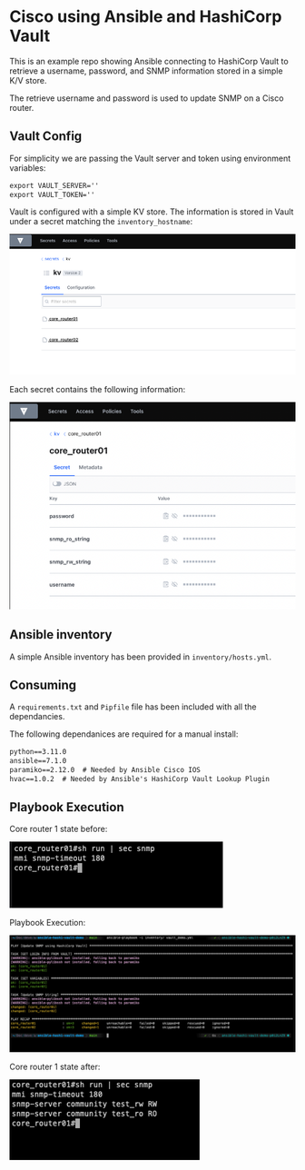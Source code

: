 # Cisco using Ansible and HashiCorp Vault

This is an example repo showing Ansible connecting to HashiCorp Vault to retrieve a username, password, and SNMP information stored in a simple K/V store.

The retrieve username and password is used to update SNMP on a Cisco router.

## Vault Config

For simplicity we are passing the Vault server and token using environment variables:
```
export VAULT_SERVER=''
export VAULT_TOKEN=''
```

Vault is configured with a simple KV store. The information is stored in Vault under a secret matching the `inventory_hostname`:

![images/vault_kv.png](images/vault_kv.png)

Each secret contains the following information:

![images/secret_store.png](images/secret_store.png)


## Ansible inventory

A simple Ansible inventory has been provided in `inventory/hosts.yml`.

## Consuming

A `requirements.txt` and `Pipfile` file has been included with all the dependancies.

The following dependanices are required for a manual install:
```
python==3.11.0
ansible==7.1.0
paramiko==2.12.0  # Needed by Ansible Cisco IOS
hvac==1.0.2  # Needed by Ansible's HashiCorp Vault Lookup Plugin
```

## Playbook Execution

Core router 1 state before:

![images/before_run.png](images/before_run.png)


Playbook Execution:

![images/playbook_run.png](images/playbook_run.png)


Core router 1 state after:

![images/after_run.png](images/after_run.png)
